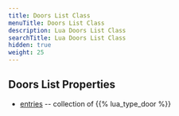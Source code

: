 ```yaml
---
title: Doors List Class
menuTitle: Doors List Class
description: Lua Doors List Class
searchTitle: Lua Doors List Class
hidden: true
weight: 25
---
```


## Doors List Properties
- [entries](entries) -- collection of {{% lua_type_door %}}